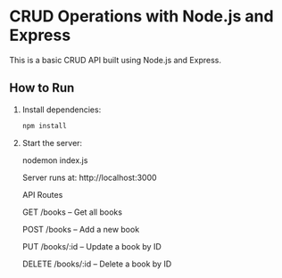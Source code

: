 # CRUD Operations with Node.js and Express

This is a basic CRUD API built using Node.js and Express.

## How to Run

1. Install dependencies:
   ```bash
   npm install

2. Start the server:

   nodemon index.js



   Server runs at: http://localhost:3000

   API Routes

   GET /books – Get all books

   POST /books – Add a new book

   PUT /books/:id – Update a book by ID

   DELETE /books/:id – Delete a book by ID
